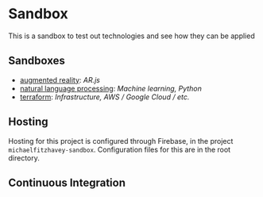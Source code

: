 # Sandbox

This is a sandbox to test out technologies and see how they can be applied

## Sandboxes
- [augmented reality](/augmented-reality): _AR.js_
- [natural language processing](/natural-language-processing): _Machine learning, Python_
- [terraform](/terraform): _Infrastructure, AWS / Google Cloud / etc._

## Hosting
Hosting for this project is configured through Firebase, in the project `michaelfitzhavey-sandbox`. Configuration files for this are in the root directory.

## Continuous Integration